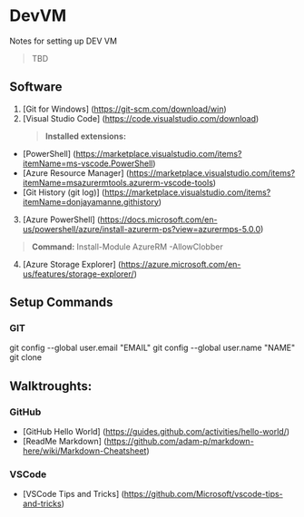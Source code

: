 # DevVM
Notes for setting up DEV VM

> TBD

## Software
1. [Git for Windows] (https://git-scm.com/download/win)
2. [Visual Studio Code] (https://code.visualstudio.com/download)
    > **Installed extensions:**
* [PowerShell] (https://marketplace.visualstudio.com/items?itemName=ms-vscode.PowerShell)
* [Azure Resource Manager] (https://marketplace.visualstudio.com/items?itemName=msazurermtools.azurerm-vscode-tools)
* [Git History (git log)] (https://marketplace.visualstudio.com/items?itemName=donjayamanne.githistory)
3. [Azure PowerShell] (https://docs.microsoft.com/en-us/powershell/azure/install-azurerm-ps?view=azurermps-5.0.0)
> **Command:** Install-Module AzureRM -AllowClobber
4. [Azure Storage Explorer] (https://azure.microsoft.com/en-us/features/storage-explorer/)


## Setup Commands
### GIT
git config --global user.email "EMAIL"
git config --global user.name "NAME"
git clone

## Walktroughts:
### GitHub
* [GitHub Hello World] (https://guides.github.com/activities/hello-world/)
* [ReadMe Markdown] (https://github.com/adam-p/markdown-here/wiki/Markdown-Cheatsheet)
### VSCode
* [VSCode Tips and Tricks] (https://github.com/Microsoft/vscode-tips-and-tricks)
